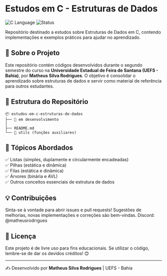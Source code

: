 # Estudos em C - Estruturas de Dados

![C Language](https://img.shields.io/badge/Language-C-blue.svg) ![Status](https://img.shields.io/badge/Status-Em%20Desenvolvimento-yellow.svg)

Repositório destinado a estudos sobre Estruturas de Dados em C, contendo implementações e exemplos práticos para ajudar no aprendizado.

## 📌 Sobre o Projeto
Este repositório contém códigos desenvolvidos durante o segundo semestre do curso na **Universidade Estadual de Feira de Santana (UEFS - Bahia)**, por **Matheus Silva Rodrigues**. O objetivo é consolidar o aprendizado sobre estruturas de dados e servir como material de referência para outros estudantes.

## 📂 Estrutura do Repositório

```
📦 estudos-em-c-estruturas-de-dados
├── 📁 em desenvolvimento
│
├── README.md
└── 📁 utils (funções auxiliares)
```

## 🎯 Tópicos Abordados
✅ Listas (simples, duplamente e circularmente encadeadas)  
✅ Pilhas (estática e dinâmica)  
✅ Filas (estática e dinâmica)  
✅ Árvores (binária e AVL)  
✅ Outros conceitos essenciais de estrutura de dados

## 💡 Contribuições
Sinta-se à vontade para abrir issues e pull requests! Sugestões de melhorias, novas implementações e correções são bem-vindas.
Discord: @matheusrodrrgues

## 📜 Licença
Este projeto é de livre uso para fins educacionais. Se utilizar o código, lembre-se de dar os devidos créditos! 😊

---
✍️ Desenvolvido por **Matheus Silva Rodrigues** | UEFS - Bahia


